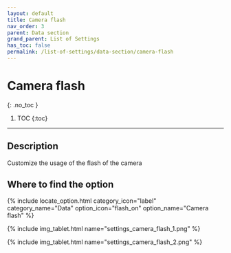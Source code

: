 ```yaml
---
layout: default
title: Camera flash
nav_order: 3
parent: Data section
grand_parent: List of Settings
has_toc: false
permalink: /list-of-settings/data-section/camera-flash
---
```


# Camera flash
{: .no_toc }

1. TOC
{:toc}

---

## Description
Customize the usage of the flash of the camera

## Where to find the option
{% include locate_option.html category_icon="label" category_name="Data" option_icon="flash_on" option_name="Camera flash" %}

{% include img_tablet.html name="settings_camera_flash_1.png" %}

{% include img_tablet.html name="settings_camera_flash_2.png" %}
